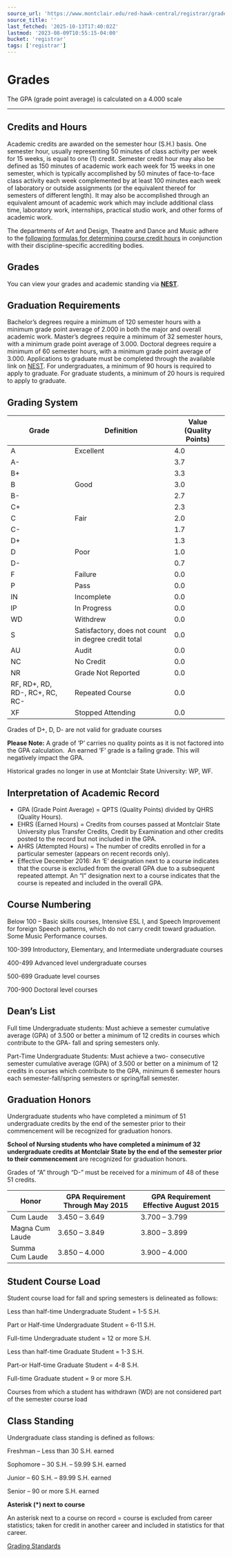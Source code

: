 ```yaml
---
source_url: 'https://www.montclair.edu/red-hawk-central/registrar/grades/'
source_title: ''
last_fetched: '2025-10-13T17:40:02Z'
lastmod: '2023-08-09T10:55:15-04:00'
bucket: 'registrar'
tags: ['registrar']
---
```


# Grades

The GPA (grade point average) is calculated on a 4.000 scale

---

## Credits and Hours

Academic credits are awarded on the semester hour (S.H.) basis. One semester hour, usually representing 50 minutes of class activity per week for 15 weeks, is equal to one (1) credit. Semester credit hour may also be defined as 150 minutes of academic work each week for 15 weeks in one semester, which is typically accomplished by 50 minutes of face-to-face class activity each week complemented by at least 100 minutes each week of laboratory or outside assignments (or the equivalent thereof for semesters of different length). It may also be accomplished through an equivalent amount of academic work which may include additional class time, laboratory work, internships, practical studio work, and other forms of academic work.

The departments of Art and Design, Theatre and Dance and Music adhere to the [following formulas for determining course credit hours](http://www.montclair.edu/arts/academics/programsofstudy/course-credits/) in conjunction with their discipline-specific accrediting bodies.

## Grades

You can view your grades and academic standing via [**NEST**](http://www.montclair.edu/nest).

## **Graduation Requirements**

Bachelor’s degrees require a minimum of 120 semester hours with a minimum grade point average of 2.000 in both the major and overall academic work. Master’s degrees require a minimum of 32 semester hours, with a minimum grade point average of 3.000. Doctoral degrees require a minimum of 60 semester hours, with a minimum grade point average of 3.000. Applications to graduate must be completed through the available link on [NEST](http://www.montclair.edu/nest). For undergraduates, a minimum of 90 hours is required to apply to graduate. For graduate students, a minimum of 20 hours is required to apply to graduate.

## Grading System

| Grade | Definition | Value (Quality Points) |
| --- | --- | --- |
| A | Excellent | 4.0 |
| A- |  | 3.7 |
| B+ |  | 3.3 |
| B | Good | 3.0 |
| B- |  | 2.7 |
| C+ |  | 2.3 |
| C | Fair | 2.0 |
| C- |  | 1.7 |
| D+ |  | 1.3 |
| D | Poor | 1.0 |
| D- |  | 0.7 |
| F | Failure | 0.0 |
| P | Pass | 0.0 |
| IN | Incomplete | 0.0 |
| IP | In Progress | 0.0 |
| WD | Withdrew | 0.0 |
| S | Satisfactory, does not count in degree credit total | 0.0 |
| AU | Audit | 0.0 |
| NC | No Credit | 0.0 |
| NR | Grade Not Reported | 0.0 |
| RF, RD+, RD, RD-, RC+, RC, RC- | Repeated Course | 0.0 |
| XF | Stopped Attending | 0.0 |

Grades of D+, D, D- are not valid for graduate courses

**Please Note:** A grade of ‘P’ carries no quality points as it is not factored into the GPA calculation.  An earned ‘F’ grade is a failing grade. This will negatively impact the GPA.

Historical grades no longer in use at Montclair State University: WP, WF.

## **Interpretation of Academic Record**

* GPA (Grade Point Average) = QPTS (Quality Points) divided by QHRS (Quality Hours).
* EHRS (Earned Hours) = Credits from courses passed at Montclair State University plus Transfer Credits, Credit by Examination and other credits posted to the record but not included in the GPA.
* AHRS (Attempted Hours) = The number of credits enrolled in for a particular semester (appears on recent records only).
* Effective December 2016: An ‘E’ designation next to a course indicates that the course is excluded from the overall GPA due to a subsequent repeated attempt. An “I” designation next to a course indicates that the course is repeated and included in the overall GPA.

## **Course Numbering**

Below 100 – Basic skills courses, Intensive ESL I, and Speech Improvement for foreign Speech patterns, which do not carry credit toward graduation. Some Music Performance courses.

100-399 Introductory, Elementary, and Intermediate undergraduate courses

400-499 Advanced level undergraduate courses

500-699 Graduate level courses

700-900 Doctoral level courses

## **Dean’s List**

Full time Undergraduate students: Must achieve a semester cumulative average (GPA) of 3.500 or better a minimum of 12 credits in courses which contribute to the GPA- fall and spring semesters only.

Part-Time Undergraduate Students: Must achieve a two- consecutive semester cumulative average (GPA) of 3.500 or better on a minimum of 12 credits in courses which contribute to the GPA, minimum 6 semester hours each semester-fall/spring semesters or spring/fall semester.

## **Graduation Honors**

Undergraduate students who have completed a minimum of 51 undergraduate credits by the end of the semester prior to their commencement will be recognized for graduation honors.

**School of Nursing students who have completed a minimum of 32 undergraduate credits at Montclair State by the end of the semester prior to their commencement** are recognized for graduation honors.

Grades of “A” through “D-” must be received for a minimum of 48 of these 51 credits.

| Honor | GPA Requirement Through May 2015 | GPA Requirement Effective August 2015 |
| --- | --- | --- |
| Cum Laude | 3.450 – 3.649 | 3.700 – 3.799 |
| Magna Cum Laude | 3.650 – 3.849 | 3.800 – 3.899 |
| Summa Cum Laude | 3.850 – 4.000 | 3.900 – 4.000 |

## **Student Course Load**

Student course load for fall and spring semesters is delineated as follows:

Less than half-time Undergraduate Student = 1-5 S.H.

Part or Half-time Undergraduate Student = 6-11 S.H.

Full-time Undergraduate student = 12 or more S.H.

Less than half-time Graduate Student = 1-3 S.H.

Part-or Half-time Graduate Student = 4-8 S.H.

Full-time Graduate student = 9 or more S.H.

Courses from which a student has withdrawn (WD) are not considered part of the semester course load

## **Class Standing**

Undergraduate class standing is defined as follows:

Freshman – Less than 30 S.H. earned

Sophomore – 30 S.H. – 59.99 S.H. earned

Junior – 60 S.H. – 89.99 S.H. earned

Senior – 90 or more S.H. earned

**Asterisk (\*) next to course**

An asterisk next to a course on record = course is excluded from career statistics; taken for credit in another career and included in statistics for that career.

[Grading Standards](http://www.montclair.edu/provost/faculty-handbook/academic-policies/requirements/grading-standards/)